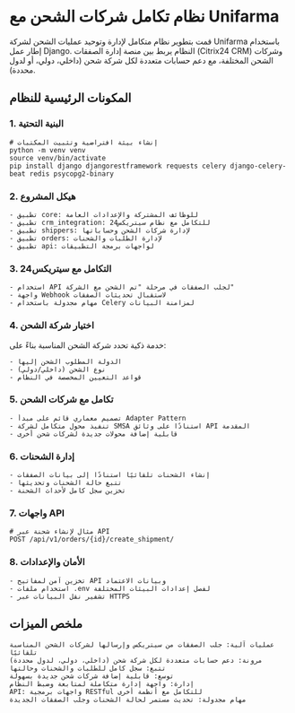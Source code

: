 # نظام تكامل شركات الشحن مع Unifarma
قمت بتطوير نظام متكامل لإدارة وتوحيد عمليات الشحن لشركة Unifarma باستخدام إطار عمل Django. النظام يربط بين منصة إدارة الصفقات (Citrix24 CRM) وشركات الشحن المختلفة، مع دعم حسابات متعددة لكل شركة شحن (داخلي، دولي، أو لدول محددة).

## المكونات الرئيسية للنظام
### 1. البنية التحتية

    # إنشاء بيئة افتراضية وتثبيت المكتبات
    python -m venv venv
    source venv/bin/activate
    pip install django djangorestframework requests celery django-celery-beat redis psycopg2-binary

### 2. هيكل المشروع
    - تطبيق core: للوظائف المشتركة والإعدادات العامة
    - تطبيق crm_integration: للتكامل مع نظام سيتريكس24
    - تطبيق shippers: لإدارة شركات الشحن وحساباتها
    - تطبيق orders: لإدارة الطلبات والشحنات
    - تطبيق api: لواجهات برمجة التطبيقات

### 3. التكامل مع سيتريكس24
    - استخدام API لجلب الصفقات في مرحلة "تم الشحن مع الشركة"
    - واجهة Webhook لاستقبال تحديثات الصفقات
    - مهام مجدولة باستخدام Celery لمزامنة البيانات

### 4. اختيار شركة الشحن
خدمة ذكية تحدد شركة الشحن المناسبة بناءً على:

    - الدولة المطلوب الشحن إليها
    - نوع الشحن (داخلي/دولي)
    - قواعد التعيين المخصصة في النظام

### 5. تكامل مع شركات الشحن
    - تصميم معماري قائم على مبدأ Adapter Pattern
    - تنفيذ محول متكامل لشركة SMSA استنادًا على وثائق API المقدمة
    - قابلية إضافة محولات جديدة لشركات شحن أخرى

### 6. إدارة الشحنات
    - إنشاء الشحنات تلقائيًا استنادًا إلى بيانات الصفقات
    - تتبع حالة الشحنات وتحديثها
    - تخزين سجل كامل لأحداث الشحنة

### 7. واجهات API
    # مثال لإنشاء شحنة عبر API
    POST /api/v1/orders/{id}/create_shipment/

### 8. الأمان والإعدادات
    - تخزين آمن لمفاتيح API وبيانات الاعتماد
    - استخدام ملفات .env لفصل إعدادات البيئات المختلفة
    - تشفير نقل البيانات عبر HTTPS
## ملخص الميزات
    عمليات آلية: جلب الصفقات من سيتريكس وإرسالها لشركات الشحن المناسبة تلقائيًا
    مرونة: دعم حسابات متعددة لكل شركة شحن (داخلي، دولي، لدول محددة)
    تتبع: سجل كامل للطلبات والشحنات وحالتها
    توسع: قابلية إضافة شركات شحن جديدة بسهولة
    إدارة: واجهة إدارة متكاملة لمتابعة وضبط النظام
    API: واجهات برمجية RESTful للتكامل مع أنظمة أخرى
    مهام مجدولة: تحديث مستمر لحالة الشحنات وجلب الصفقات الجديدة